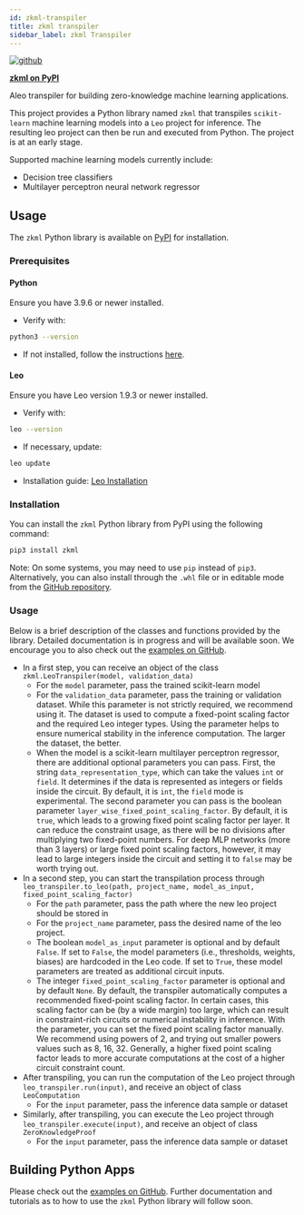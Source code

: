 ```yaml
---
id: zkml-transpiler
title: zkml transpiler
sidebar_label: zkml Transpiler
---
```


<!-- markdown-link-check-disable -->
[![github]](https://github.com/ProvableHQ/python-sdk/tree/master/zkml)
<!-- markdown-link-check-enable -->

[github]: https://img.shields.io/badge/github-8da0cb?style=for-the-badge&labelColor=555555&logo=github

[**zkml on PyPI**](https://pypi.org/project/zkml/)

Aleo transpiler for building zero-knowledge machine learning applications.

This project provides a Python library named `zkml` that transpiles `scikit-learn` machine learning models into a `Leo` project for inference. The resulting leo project can then be run and executed from Python. The project is at an early stage.

Supported machine learning models currently include:
* Decision tree classifiers
* Multilayer perceptron neural network regressor

## Usage
The `zkml` Python library is available on [PyPI](https://pypi.org/project/zkml/) for installation.

### Prerequisites
#### Python
Ensure you have 3.9.6 or newer installed.
   - Verify with:
   ```bash
   python3 --version
   ```
   - If not installed, follow the instructions [here](https://wiki.python.org/moin/BeginnersGuide/Download).

#### Leo
Ensure you have Leo version 1.9.3 or newer installed.
   - Verify with:
   ```bash
   leo --version
   ```
   - If necessary, update:
   ```bash
   leo update
   ```
   - Installation guide: [Leo Installation](./../../getting_started/01_installation.md)

### Installation

You can install the `zkml` Python library from PyPI using the following command:
```bash
pip3 install zkml
```

<!-- markdown-link-check-disable -->
Note: On some systems, you may need to use `pip` instead of `pip3`.
Alternatively, you can also install through the `.whl` file or in editable mode from the [GitHub repository](https://github.com/ProvableHQ/python-sdk/tree/master/zkml).
<!-- markdown-link-check-enable -->

### Usage

<!-- markdown-link-check-disable -->
Below is a brief description of the classes and functions provided by the library. Detailed documentation is in progress and will be available soon.
We encourage you to also check out the [examples on GitHub](https://github.com/ProvableHQ/python-sdk/tree/master/zkml/examples).
<!-- markdown-link-check-enable -->

* In a first step, you can receive an object of the class `zkml.LeoTranspiler(model, validation_data)`
    * For the `model` parameter, pass the trained scikit-learn model
    * For the `validation_data` parameter, pass the training or validation dataset. While this parameter is not strictly required, we recommend using it. The dataset is used to compute a fixed-point scaling factor and the required Leo integer types. Using the parameter helps to ensure numerical stability in the inference computation. The larger the dataset, the better.
    * When the model is a scikit-learn multilayer perceptron regressor, there are additional optional parameters you can pass. First, the string `data_representation_type`, which can take the values `int` or `field`. It determines if the data is represented as integers or fields inside the circuit. By default, it is `int`, the `field` mode is experimental. The second parameter you can pass is the boolean parameter `layer_wise_fixed_point_scaling_factor`. By default, it is `true`, which leads to a growing fixed point scaling factor per layer. It can reduce the constraint usage, as there will be no divisions after multiplying two fixed-point numbers. For deep MLP networks (more than 3 layers) or large fixed point scaling factors, however, it may lead to large integers inside the circuit and setting it to `false` may be worth trying out.
* In a second step, you can start the transpilation process through `leo_transpiler.to_leo(path, project_name, model_as_input, fixed_point_scaling_factor)`
    * For the `path` parameter, pass the path where the new leo project should be stored in
    * For the `project_name` parameter, pass the desired name of the leo project.
    * The boolean `model_as_input` parameter is optional and by default `False`. If set to `False`, the model parameters (i.e., thresholds, weights, biases) are hardcoded in the Leo code. If set to `True`, these model parameters are treated as additional circuit inputs.
    * The integer `fixed_point_scaling_factor` parameter is optional and by default `None`. By default, the transpiler automatically computes a recommended fixed-point scaling factor. In certain cases, this scaling factor can be (by a wide margin) too large, which can result in constraint-rich circuits or numerical instability in inference. With the parameter, you can set the fixed point scaling factor manually. We recommend using powers of 2, and trying out smaller powers values such as 8, 16, 32. Generally, a higher fixed point scaling factor leads to more accurate computations at the cost of a higher circuit constraint count.
* After transpiling, you can run the computation of the Leo project through `leo_transpiler.run(input)`, and receive an object of class `LeoComputation`
    * For the `input` parameter, pass the inference data sample or dataset
* Similarly, after transpiling, you can execute the Leo project through `leo_transpiler.execute(input)`, and receive an object of class `ZeroKnowledgeProof`
    * For the `input` parameter, pass the inference data sample or dataset

## Building Python Apps

<!-- markdown-link-check-disable -->
Please check out the [examples on GitHub](https://github.com/ProvableHQ/python-sdk/tree/master/zkml/examples).
Further documentation and tutorials as to how to use the `zkml` Python library will follow soon.
<!-- markdown-link-check-enable -->
